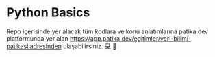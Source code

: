 # Python Basics
Repo içerisinde yer alacak tüm kodlara ve konu anlatımlarına patika.dev platformunda yer alan https://app.patika.dev/egitimler/veri-bilimi-patikasi adresinden ulaşabilirsiniz. 💻 🚀
